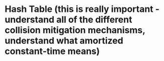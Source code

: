 # Hash Table \(this is really important - understand all of the different collision mitigation mechanisms, understand what amortized constant-time means\)



